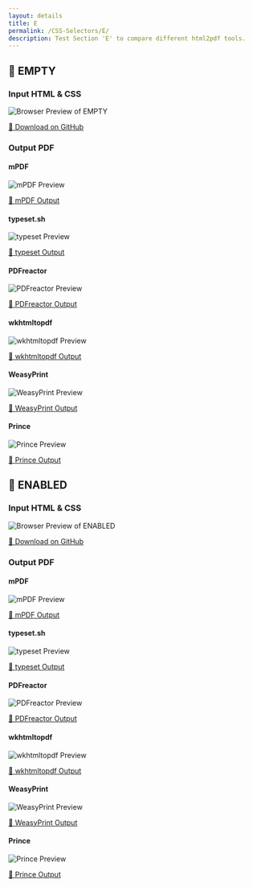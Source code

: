 ```yaml
---
layout: details
title: E
permalink: /CSS-Selectors/E/
description: Test Section 'E' to compare different html2pdf tools.
---
```




## 🔬 EMPTY

### Input HTML & CSS

<div class="browser-mockup with-url">
    <div>
        <img src="/{{ page.path }}/../browser_screenshot__html_CSS_Selectors_E_empty.html.pdf.png" alt="Browser Preview of EMPTY" />
    </div>
</div>
<p>
    <a href="https://raw.githubusercontent.com/azettl/compare.html2pdf.tools/master//html/CSS%20Selectors/E/empty.html" target="_blank" rel="noopener">📄 Download on GitHub</a>
</p>

### Output PDF

<div class="details-boxes">
    <div>
        <h4>mPDF</h4>
        <img src="/{{ page.path }}/../mpdf__html_CSS_Selectors_E_empty.html.png" alt="mPDF Preview" />
        <p>
            <a href="/{{ page.path }}/../mpdf__html_CSS_Selectors_E_empty.html.pdf" target="_blank">📕 mPDF Output</a>
        </p>
    </div>
    <div>
        <h4>typeset.sh</h4>
        <img src="/{{ page.path }}/../typeset__html_CSS_Selectors_E_empty.html.png" alt="typeset Preview" />
        <p>
            <a href="/{{ page.path }}/../typeset__html_CSS_Selectors_E_empty.html.pdf" target="_blank">📕 typeset Output</a>
        </p>
    </div>
    <div>
        <h4>PDFreactor</h4>
        <img src="/{{ page.path }}/../pdfreactor__html_CSS_Selectors_E_empty.html.png" alt="PDFreactor Preview" />
        <p>
            <a href="/{{ page.path }}/../pdfreactor__html_CSS_Selectors_E_empty.html.pdf" target="_blank">📕 PDFreactor Output</a>
        </p>
    </div>
    <div>
        <h4>wkhtmltopdf</h4>
        <img src="/{{ page.path }}/../wkhtmltopdf__html_CSS_Selectors_E_empty.html.png" alt="wkhtmltopdf Preview" />
        <p>
            <a href="/{{ page.path }}/../wkhtmltopdf__html_CSS_Selectors_E_empty.html.pdf" target="_blank">📕 wkhtmltopdf Output</a>
        </p>
    </div>
    <div>
        <h4>WeasyPrint</h4>
        <img src="/{{ page.path }}/../weasyprint__html_CSS_Selectors_E_empty.html.png" alt="WeasyPrint Preview" />
        <p>
            <a href="/{{ page.path }}/../weasyprint__html_CSS_Selectors_E_empty.html.pdf" target="_blank">📕 WeasyPrint Output</a>
        </p>
    </div>
    <div>
        <h4>Prince</h4>
        <img src="/{{ page.path }}/../princexml__html_CSS_Selectors_E_empty.html.png" alt="Prince Preview" />
        <p>
            <a href="/{{ page.path }}/../princexml__html_CSS_Selectors_E_empty.html.pdf" target="_blank">📕 Prince Output</a>
        </p>
    </div>
</div>

## 🔬 ENABLED

### Input HTML & CSS

<div class="browser-mockup with-url">
    <div>
        <img src="/{{ page.path }}/../browser_screenshot__html_CSS_Selectors_E_enabled.html.pdf.png" alt="Browser Preview of ENABLED" />
    </div>
</div>
<p>
    <a href="https://raw.githubusercontent.com/azettl/compare.html2pdf.tools/master//html/CSS%20Selectors/E/enabled.html" target="_blank" rel="noopener">📄 Download on GitHub</a>
</p>

### Output PDF

<div class="details-boxes">
    <div>
        <h4>mPDF</h4>
        <img src="/{{ page.path }}/../mpdf__html_CSS_Selectors_E_enabled.html.png" alt="mPDF Preview" />
        <p>
            <a href="/{{ page.path }}/../mpdf__html_CSS_Selectors_E_enabled.html.pdf" target="_blank">📕 mPDF Output</a>
        </p>
    </div>
    <div>
        <h4>typeset.sh</h4>
        <img src="/{{ page.path }}/../typeset__html_CSS_Selectors_E_enabled.html.png" alt="typeset Preview" />
        <p>
            <a href="/{{ page.path }}/../typeset__html_CSS_Selectors_E_enabled.html.pdf" target="_blank">📕 typeset Output</a>
        </p>
    </div>
    <div>
        <h4>PDFreactor</h4>
        <img src="/{{ page.path }}/../pdfreactor__html_CSS_Selectors_E_enabled.html.png" alt="PDFreactor Preview" />
        <p>
            <a href="/{{ page.path }}/../pdfreactor__html_CSS_Selectors_E_enabled.html.pdf" target="_blank">📕 PDFreactor Output</a>
        </p>
    </div>
    <div>
        <h4>wkhtmltopdf</h4>
        <img src="/{{ page.path }}/../wkhtmltopdf__html_CSS_Selectors_E_enabled.html.png" alt="wkhtmltopdf Preview" />
        <p>
            <a href="/{{ page.path }}/../wkhtmltopdf__html_CSS_Selectors_E_enabled.html.pdf" target="_blank">📕 wkhtmltopdf Output</a>
        </p>
    </div>
    <div>
        <h4>WeasyPrint</h4>
        <img src="/{{ page.path }}/../weasyprint__html_CSS_Selectors_E_enabled.html.png" alt="WeasyPrint Preview" />
        <p>
            <a href="/{{ page.path }}/../weasyprint__html_CSS_Selectors_E_enabled.html.pdf" target="_blank">📕 WeasyPrint Output</a>
        </p>
    </div>
    <div>
        <h4>Prince</h4>
        <img src="/{{ page.path }}/../princexml__html_CSS_Selectors_E_enabled.html.png" alt="Prince Preview" />
        <p>
            <a href="/{{ page.path }}/../princexml__html_CSS_Selectors_E_enabled.html.pdf" target="_blank">📕 Prince Output</a>
        </p>
    </div>
</div>


